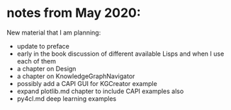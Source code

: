 # notes from May 2020:

New material that I am planning:

- update to preface
- early in the book discussion of different available Lisps and when I use each of them
- a chapter on Design
- a chapter on KnowledgeGraphNavigator
- possibly add a CAPI GUI for KGCreator example
- expand plotlib.md chapter to include CAPI examples also
- py4cl.md deep learning examples


